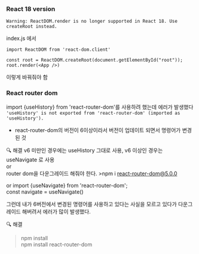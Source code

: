 ### React 18 version
```Warning: ReactDOM.render is no longer supported in React 18. Use createRoot instead.```

index.js 에서
```
import ReactDOM from 'react-dom.client'  
  
const root = ReactDOM.createRoot(document.getElementById("root"));
root.render(<App />)
```
이렇게 바꿔줘야 함


### React router dom
import {useHistory} from 'react-router-dom'를 사용하려 했는데 에러가 발생했다  
```'useHistory' is not exported from 'react-router-dom' (imported as 'useHistory').```  
  
- react-router-dom의 버전이 6이상이라서 버전이 업데이트 되면서 명령어가 변경된 것
  
🔍 해결
v6 미만인 경우에는 useHistory 그대로 사용, v6 이상인 경우는 useNavigate 로 사용  
or  
router dom을 다운그레이드 해줘야 한다. >npm i react-router-dom@5.0.0  

or
import {useNavigate} from 'react-router-dom';  
const navigate = useNavigate()  
  
그런데 내가 6버전에서 변경된 명령어를 사용하고 있다는 사실을 모르고 있다가 다운그레이드 해버려서 에러가 많이 발생했다.  

🔍 해결  
> npm install  
> npm install react-router-dom  
